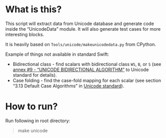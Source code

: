 # What is this?

This script will extract data from Unicode database and generate code inside the “UnicodeData” module.
It will also generate test cases for more interesting blocks.

It is heavily based on `Tools/unicode/makeunicodedata.py` from CPython.

Example of things not available in standard Swift:
- Bidirectional class - find scalars with bidirectional class `WS`, `B`, or `S` (see [annex #9 - “UNICODE BIDIRECTIONAL ALGORITHM”](https://www.unicode.org/reports/tr9/tr9-41.html) to Unicode standard for details).
- Case folding - find the case-fold mapping for each scalar (see section “3.13 Default Case Algorithms” in [Unicode standard](http://www.unicode.org/versions/Unicode12.1.0)).

# How to run?

Run following in root directory:
> make unicode
